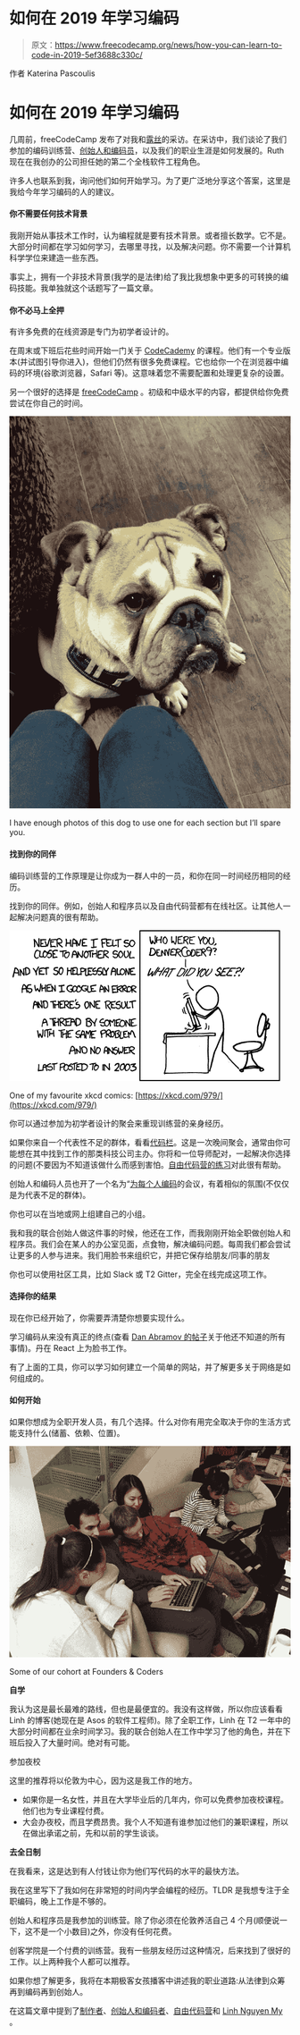 # 如何在 2019 年学习编码

> 原文：<https://www.freecodecamp.org/news/how-you-can-learn-to-code-in-2019-5ef3688c330c/>

作者 Katerina Pascoulis

# 如何在 2019 年学习编码

几周前，freeCodeCamp 发布了对我和[露丝](https://www.freecodecamp.org/news/how-you-can-learn-to-code-in-2019-5ef3688c330c/undefined)的采访。在采访中，我们谈论了我们参加的编码训练营、[创始人和编码员](https://www.freecodecamp.org/news/how-you-can-learn-to-code-in-2019-5ef3688c330c/undefined)，以及我们的职业生涯是如何发展的。Ruth 现在在我创办的公司担任她的第二个全栈软件工程角色。

许多人也联系到我，询问他们如何开始学习。为了更广泛地分享这个答案，这里是我给今年学习编码的人的建议。

#### 你不需要任何技术背景

我刚开始从事技术工作时，认为编程就是要有技术背景。或者擅长数学。它不是。大部分时间都在学习如何学习，去哪里寻找，以及解决问题。你不需要一个计算机科学学位来建造一些东西。

事实上，拥有一个非技术背景(我学的是法律)给了我比我想象中更多的可转换的编码技能。我单独就这个话题写了一篇文章。

#### **你不必马上全押**

有许多免费的在线资源是专门为初学者设计的。

在周末或下班后花些时间开始一门关于 [CodeCademy](https://www.codecademy.com/catalog/subject/all) 的课程。他们有一个专业版本(并试图引导你进入)，但他们仍然有很多免费课程。它也给你一个在浏览器中编码的环境(谷歌浏览器，Safari 等)。这意味着您不需要配置和处理更复杂的设置。

另一个很好的选择是 [freeCodeCamp](https://www.freecodecamp.org/) 。初级和中级水平的内容，都提供给你免费尝试在你自己的时间。

![1*JQIC7Yc_FOFISoRYL3u76w](img/736276978b5482d960082e5f6e1de102.png)

I have enough photos of this dog to use one for each section but I’ll spare you.

#### **找到你的同伴**

编码训练营的工作原理是让你成为一群人中的一员，和你在同一时间经历相同的经历。

找到你的同伴。例如，创始人和程序员以及自由代码营都有在线社区。让其他人一起解决问题真的很有帮助。

![1*J3Ygm52dcu75LQkQ6McuEw](img/d902ae8385ec30c8d9f1458579a2f602.png)

One of my favourite xkcd comics: [https://xkcd.com/979/](https://xkcd.com/979/)

你可以通过参加为初学者设计的聚会来重现训练营的亲身经历。

如果你来自一个代表性不足的群体，看看[代码栏](https://codebar.io/)。这是一次晚间聚会，通常由你可能想在其中找到工作的那类科技公司主办。你将和一位导师配对，一起解决你选择的问题(不要因为不知道该做什么而感到害怕。[自由代码营的练习](https://learn.freecodecamp.org/)对此很有帮助。

创始人和编码人员也开了一个名为“[为每个人编码](https://www.meetup.com/founderscoders/)的会议，有着相似的氛围(不仅仅是为代表不足的群体)。

你也可以在当地或网上组建自己的小组。

我和我的联合创始人做这件事的时候，他还在工作，而我刚刚开始全职做创始人和程序员。我们会在某人的办公室见面，点食物，解决编码问题。每周我们都会尝试让更多的人参与进来。我们用脸书来组织它，并把它保存给朋友/同事的朋友

你也可以使用社区工具，比如 Slack 或 T2 Gitter，完全在线完成这项工作。

#### 选择你的结果

现在你已经开始了，你需要弄清楚你想要实现什么。

学习编码从来没有真正的终点(查看 [Dan Abramov 的帖子](https://overreacted.io/things-i-dont-know-as-of-2018/)关于他还不知道的所有事情)。丹在 React 上为脸书工作。

有了上面的工具，你可以学习如何建立一个简单的网站，并了解更多关于网络是如何组成的。

#### 如何开始

如果你想成为全职开发人员，有几个选择。什么对你有用完全取决于你的生活方式能支持什么(储蓄、依赖、位置)。

![1*nXXx82V_HXH6HaTyQQlQtg](img/bd2732e2c8685c83b0f1ad9c1ef81cfc.png)

Some of our cohort at Founders & Coders

**自学**

我认为这是最长最难的路线，但也是最便宜的。我没有这样做，所以你应该看看 Linh 的博客(她现在是 Asos 的软件工程师)。除了全职工作，Linh 在 T2 一年中的大部分时间都在业余时间学习。我的联合创始人在工作中学习了他的角色，并在下班后投入了大量时间。绝对有可能。

参加夜校

这里的推荐将以伦敦为中心，因为这是我工作的地方。

*   如果你是一名女性，并且在大学毕业后的几年内，你可以免费参加夜校课程。他们也为专业课程付费。
*   大会办夜校，而且学费昂贵。我个人不知道有谁参加过他们的兼职课程，所以在做出承诺之前，先和以前的学生谈谈。

**去全日制**

在我看来，这是达到有人付钱让你为他们写代码的水平的最快方法。

我在这里写下了我如何在非常短的时间内学会编程的经历。TLDR 是我想专注于全职编码，晚上工作是不够的。

创始人和程序员是我参加的训练营。除了你必须在伦敦养活自己 4 个月(顺便说一下，这不是一个小数目)之外，你没有任何花费。

创客学院是一个付费的训练营。我有一些朋友经历过这种情况，后来找到了很好的工作。以上两种我个人都可以推荐。

如果你想了解更多，我将在本期极客女孩播客中讲述我的职业道路:从法律到众筹再到编码再到创始人。

在这篇文章中提到了[制作者](https://www.freecodecamp.org/news/how-you-can-learn-to-code-in-2019-5ef3688c330c/undefined)、[创始人和编码者](https://www.freecodecamp.org/news/how-you-can-learn-to-code-in-2019-5ef3688c330c/undefined)、[自由代码营](https://www.freecodecamp.org/news/how-you-can-learn-to-code-in-2019-5ef3688c330c/undefined)和 [Linh Nguyen My](https://www.freecodecamp.org/news/how-you-can-learn-to-code-in-2019-5ef3688c330c/undefined) 。